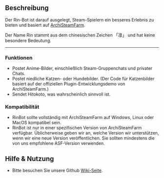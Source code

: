 ## Beschreibung
Der Rin-Bot ist darauf ausgelegt, Steam-Spielern ein besseres Erlebnis zu bieten und basiert auf [ArchiSteamFarm](https://github.com/JustArchiNET/ArchiSteamFarm).

Der Name Rin stammt aus dem chinesischen Zeichen 「凛」 und hat keine besondere Bedeutung.

---

### Funktionen
- Postet Anime-Bilder, einschließlich Steam-Gruppenchats und privater Chats.
- Postet niedliche Katzen- oder Hundebilder. (Der Code für Katzenbilder basiert auf der offiziellen Plugin-Entwicklungsdemo von ArchiSteamFarm.)
- Sendet Hitokoto, was wahrscheinlich sinnvoll ist.

### Kompatibilität
- RinBot sollte vollständig mit ArchiSteamFarm auf Windows, Linux oder MacOS kompatibel sein.
- RinBot ist nur in einer spezifischen Version von ArchiSteamFarm verfügbar. Üblicherweise geben wir an, welche Version wir unterstützen, wenn wir eine neue Version veröffentlichen. Sie sollten mindestens die von uns empfohlene ASF-Version verwenden.

## Hilfe & Nutzung
- Bitte besuchen Sie unsere Github [Wiki-Seite](https://github.com/mashirosa/rin-asf-bot/wiki).
